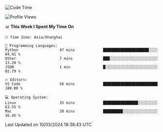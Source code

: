 <!--START_SECTION:waka-->
![Code Time](http://img.shields.io/badge/Code%20Time-361%20hrs%2031%20mins-blue)

![Profile Views](http://img.shields.io/badge/Profile%20Views-3-blue)

📊 **This Week I Spent My Time On** 

```text
🕑︎ Time Zone: Asia/Shanghai

💬 Programming Languages: 
Python                   47 mins             █████████████████████░░░░   84.01 % 
Other                    7 mins              ███░░░░░░░░░░░░░░░░░░░░░░   13.20 % 
JSON                     1 min               █░░░░░░░░░░░░░░░░░░░░░░░░   02.79 % 

🔥 Editors: 
VS Code                  56 mins             █████████████████████████   100.00 % 

💻 Operating System: 
Linux                    35 mins             ████████████████░░░░░░░░░   63.55 % 
Mac                      20 mins             █████████░░░░░░░░░░░░░░░░   36.45 % 
```


 Last Updated on 10/03/2024 18:38:43 UTC
<!--END_SECTION:waka-->
